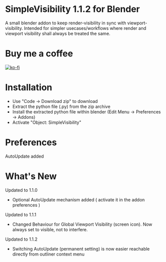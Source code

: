 #  SimpleVisibility 1.1.2 for Blender

A small blender addon to keep render-visibility in sync with viewport-visibility. 
Intended for simpler usecases/workflows where render and viewport visibility shall always be treated the same.

# Buy me a coffee

[![ko-fi](https://www.ko-fi.com/img/githubbutton_sm.svg)](https://ko-fi.com/I2I31T92M)

# Installation

- Use "Code -> Download zip" to download 
- Extract the python file (.py) from the zip archive 
- Install the extracted python file within blender  (Edit Menu -> Preferences -> Addons)
- Activate "Object: SimpleVisibility"

# Preferences

AutoUpdate added

# What's New

Updated to 1.1.0

- Optional AutoUpdate mechanism added ( activate it in the addon preferences ) 

Updated to 1.1.1
- Changed Behaviour for Global Viewport Visibility (screen icon). Now always set to visible, not to interfere.

Updated to 1.1.2

- Switching AutoUpdate (permanent setting) is now easier reachable directly from outliner context menu
		   
